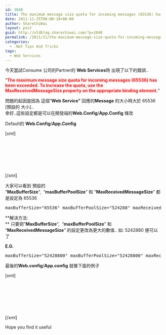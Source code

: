 ```yaml
---
id: 1048
title: The maximum message size quota for incoming messages (65536) has been exceeded. To increase the quota, use the MaxReceivedMessageSize property on the appropriate binding element.
date: 2011-11-25T00:00:18+08:00
author: ShareChiWai
layout: post
guid: http://oldblog.sharechiwai.com/?p=1048
permalink: /2011/11/the-maximum-message-size-quota-for-incoming-messages-65536-has-been-exceeded-to-increase-the-quota-use-the-maxreceivedmessagesize-property-on-the-appropriate-binding-element/
categories:
  - .Net Tips And Tricks
tags:
  - Web Services
---
```

今天當試Consume 公司的Partner的 **Web Services**時 出現了以下的錯誤..

&#8220;**<span style="color: #ff0000;">The maximum message size quota for incoming messages (65536) has been exceeded. To increase the quota, use the MaxReceivedMessageSize property on the appropriate binding element.</span>**&#8221;

問題的起因是因為 這個&#8221;**Web Service&#8221;** 回應的**Message** 的大小時大於 65536 [預設的 大小]..  
幸好..這些設定都是可以在開發端的**Web.Config**/**App.Config** 條改

Default的 **Web.Config**/**App.Config**

[xml]  
<binding name="ShareChiWaiHttpBinding" closeTimeout="00:01:00"  
openTimeout="00:01:00" receiveTimeout="00:10:00" sendTimeout="00:01:00"  
allowCookies="false" bypassProxyOnLocal="false" hostNameComparisonMode="StrongWildcard"  
maxBufferSize="65536" maxBufferPoolSize="524288" maxReceivedMessageSize="65536"  
messageEncoding="Text" textEncoding="utf-8" transferMode="Buffered"  
useDefaultWebProxy="true">  
<readerQuotas maxDepth="32" maxStringContentLength="8192" maxArrayLength="16384"  
maxBytesPerRead="4096" maxNameTableCharCount="16384" />  
<security mode="None">  
<transport clientCredentialType="None" proxyCredentialType="None"  
realm="" />  
<message clientCredentialType="UserName" algorithmSuite="Default" />  
</security>  
</binding>  
[/xml]

大家可以看到 預設的  
&#8220;**MaxBufferSize**&#8220;,  &#8220;**maxBufferPoolSize**&#8221; 和 &#8220;**MaxReceivedMessageSize**&#8221; 都是設定為 65536

<pre>maxBufferSize="65536" maxBufferPoolSize="524288" maxReceivedMessageSize="65536"</pre>

**解決方法:  
** 只要把&#8221;**MaxBufferSize**&#8220;,  &#8220;**maxBufferPoolSize**&#8221; 和 &#8220;**MaxReceivedMessageSize**&#8221; 的設定更改為更大的數值.. 如: 5242880 便可以了

**E.G.**

<pre>maxBufferSize="52428800" maxBufferPoolSize="52428800" maxReceivedMessageSize="52428800"</pre>

最後的**Web.config**/**App.config** 就像下面的例子

[xml]  
<binding name="ShareChiWaiHttpBinding" closeTimeout="00:03:00"  
openTimeout="00:03:00" receiveTimeout="00:10:00" sendTimeout="00:03:00"  
allowCookies="false" bypassProxyOnLocal="false" hostNameComparisonMode="StrongWildcard"  
maxBufferSize="52428800" maxBufferPoolSize="52428800" maxReceivedMessageSize="52428800"  
messageEncoding="Text" textEncoding="utf-8" transferMode="Buffered"  
useDefaultWebProxy="true">  
<readerQuotas maxDepth="32" maxStringContentLength="52428800" maxArrayLength="52428800"  
maxBytesPerRead="52428800" maxNameTableCharCount="52428800" />  
<security mode="Transport">  
<transport clientCredentialType="None" proxyCredentialType="None"  
realm="" />  
<message clientCredentialType="UserName" algorithmSuite="Default" />  
</security>  
</binding>  
[/xml]

Hope you find it useful